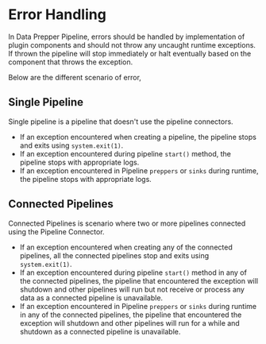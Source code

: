 # Error Handling

In Data Prepper Pipeline, errors should be handled by implementation of plugin components and should not throw any uncaught runtime exceptions. If thrown the pipeline will stop immediately or halt eventually based on the component that throws the exception.

Below are the different scenario of error,

## Single Pipeline
Single pipeline is a pipeline that doesn't use the pipeline connectors.

* If an exception encountered when creating a pipeline, the pipeline stops and exits using `system.exit(1)`. 
* If an exception encountered during pipeline `start()` method, the pipeline stops with appropriate logs. 
* If an exception encountered in Pipeline `preppers` or `sinks` during runtime, the pipeline stops with appropriate logs.

## Connected Pipelines

Connected Pipelines is scenario where two or more pipelines connected using the Pipeline Connector.


* If an exception encountered when creating any of the connected pipelines, all the connected pipelines stop and exits using `system.exit(1)`. 
* If an exception encountered during pipeline `start()` method in any of the connected pipelines, the pipeline that encountered the exception will shutdown and other pipelines will run but not receive or process any data as a connected pipeline is unavailable.
* If an exception encountered in Pipeline `preppers` or `sinks` during runtime in any of the connected pipelines, the pipeline that encountered the exception will shutdown and other pipelines will run for a while and shutdown as a connected pipeline is unavailable.

